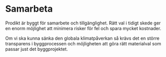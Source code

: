 # Samarbeta

Prodikt är byggt för samarbete och tillgänglighet. Rätt val i tidigt skede ger en enorm möjlighet att minimera risker för fel och spara mycket kostnader. 

Om vi ska kunna sänka den globala klimatpåverkan så krävs det en större transparens i byggprocessen och möjligheten att göra rätt materialval som passar just det byggprojektet. 

